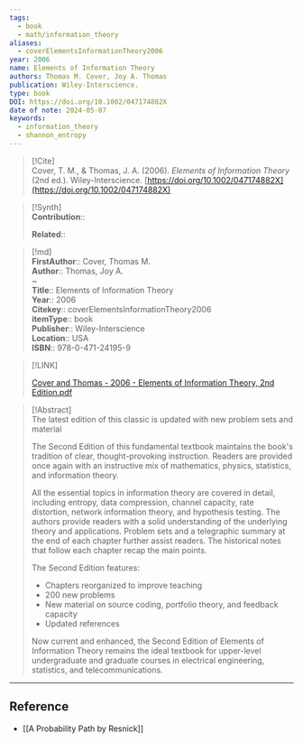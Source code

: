 ```yaml
---
tags:
  - book
  - math/information_theory
aliases:
  - coverElementsInformationTheory2006
year: 2006
name: Elements of Information Theory
authors: Thomas M. Cover, Joy A. Thomas
publication: Wiley-Interscience.
type: book
DOI: https://doi.org/10.1002/047174882X
date of note: 2024-05-07
keywords:
  - information_theory
  - shannon_entropy
---
```


> [!Cite]  
> Cover, T. M., & Thomas, J. A. (2006). _Elements of Information Theory_ (2nd ed.). Wiley-Interscience. [https://doi.org/10.1002/047174882X](https://doi.org/10.1002/047174882X)

>[!Synth]  
>**Contribution**::  
>  
>**Related**::   
>  
  
>[!md]  
> **FirstAuthor**:: Cover, Thomas M.  
> **Author**:: Thomas, Joy A.  
~  
> **Title**:: Elements of Information Theory  
> **Year**:: 2006  
> **Citekey**:: coverElementsInformationTheory2006  
> **itemType**:: book  
> **Publisher**:: Wiley-Interscience  
> **Location**:: USA  
> **ISBN**:: 978-0-471-24195-9  

> [!LINK]  
> 
> [Cover and Thomas - 2006 - Elements of Information Theory, 2nd Edition.pdf](file:///home/lukexie/Documents/Papers/storage/3LEC6G2A/Cover%20and%20Thomas%20-%202006%20-%20Elements%20of%20Information%20Theory,%202nd%20Edition.pdf) 
>  

> [!Abstract]  
> The latest edition of this classic is updated with new problem sets and material
> 
> The Second Edition of this fundamental textbook maintains the book's tradition of clear, thought-provoking instruction. Readers are provided once again with an instructive mix of mathematics, physics, statistics, and information theory.
> 
> All the essential topics in information theory are covered in detail, including entropy, data compression, channel capacity, rate distortion, network information theory, and hypothesis testing. The authors provide readers with a solid understanding of the underlying theory and applications. Problem sets and a telegraphic summary at the end of each chapter further assist readers. The historical notes that follow each chapter recap the main points.
> 
> The Second Edition features:
> - Chapters reorganized to improve teaching
> - 200 new problems
> - New material on source coding, portfolio theory, and feedback capacity
> - Updated references
> 
> Now current and enhanced, the Second Edition of Elements of Information Theory remains the ideal textbook for upper-level undergraduate and graduate courses in electrical engineering, statistics, and telecommunications.  






----
## Reference

- [[A Probability Path by Resnick]]
